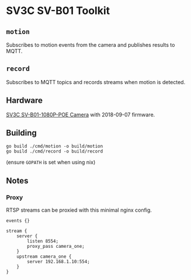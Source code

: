# SV3C SV-B01 Toolkit

## `motion`

Subscribes to motion events from the camera and publishes results to MQTT.

## `record`

Subscribes to MQTT topics and records streams when motion is detected.

## Hardware

[SV3C SV-B01-1080P-POE Camera](https://www.amazon.com/gp/product/B01G1U4MVA) with 2018-09-07 firmware.

## Building

```
go build ./cmd/motion -o build/motion
go build ./cmd/record -o build/record
```
(ensure `GOPATH` is set when using nix)

## Notes

### Proxy

RTSP streams can be proxied with this minimal nginx config.

```
events {}

stream {
	server {
		listen 8554;
		proxy_pass camera_one;
	}
	upstream camera_one {
		server 192.168.1.10:554;
	}
}
```

